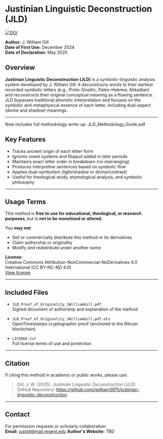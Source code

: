 # Justinian Linguistic Deconstruction (JLD)

[![DOI](https://zenodo.org/badge/DOI/10.5281/zenodo.15455235.svg)](https://doi.org/10.5281/zenodo.15455235)


**Author:** J. William Gill  
**Date of First Use:** December 2024  
**Date of Declaration:** May 2025

## Overview

**Justinian Linguistic Deconstruction (JLD)** is a symbolic-linguistic analysis system developed by J. William Gill. It deconstructs words to their earliest recorded symbolic letters (e.g., Proto-Sinaitic, Paleo-Hebrew, Akkadian) and reconstructs their original conceptual meaning as a flowing sentence. JLD bypasses traditional phonetic interpretation and focuses on the symbolic and metaphysical essence of each letter, including dual-aspect (divine and shadow) meanings.

---

Now includes full methodology write-up: JLD_Methodology_Guide.pdf

## Key Features

- Tracks ancient origin of each letter-form
- Ignores vowel systems and Niqqud added in later periods
- Maintains exact letter order in breakdown (no rearranging)
- Produces interpretive sentences based on symbolic flow
- Applies dual-symbolism (light/shadow or divine/contrast)
- Useful for theological study, etymological analysis, and symbolic philosophy

---

## Usage Terms

This method is **free to use for educational, theological, or research purposes**, but is **not to be monetized or altered**.

You **may not**:
- Sell or commercially distribute this method or its derivatives
- Claim authorship or originality
- Modify and redistribute under another name

**License:**  
Creative Commons Attribution-NonCommercial-NoDerivatives 4.0 International (CC BY-NC-ND 4.0)  
[View license](https://creativecommons.org/licenses/by-nc-nd/4.0/)

---

## Included Files

- `JLD_Proof_of_Originality_JWilliamGill.pdf`  
  Signed document of authorship and explanation of the method

- `JLD_Proof_of_Originality_JWilliamGill.pdf.ots`  
  OpenTimestamps cryptographic proof (anchored to the Bitcoin blockchain)

- `LICENSE.txt`  
  Full license terms of use and protection

---

## Citation

If citing this method in academic or public works, please use:

> Gill, J. W. (2025). *Justinian Linguistic Deconstruction (JLD)*.  
> GitHub Repository: https://github.com/jwilliam3975/justinian-linguistic-deconstruction

---

## Contact

For permission requests or scholarly collaboration:  
**Email:** justgil@mail.regent.edu
**Author's Website:** TBD
